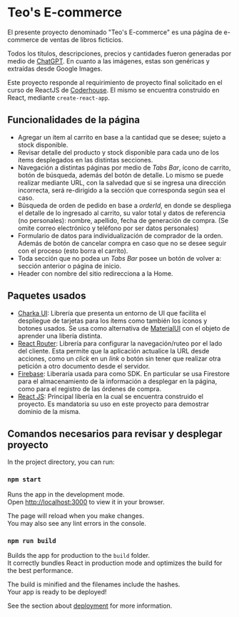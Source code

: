 # Teo's E-commerce

El presente proyecto denominado "Teo's E-commerce" es una página de e-commerce de ventas de libros ficticios.

Todos los títulos, descripciones, precios y cantidades fueron generadas por medio de [ChatGPT](https://chat.openai.com/). En cuanto a las imágenes, estas son genéricas y extraídas desde Google Images.

Este proyecto responde al requirimiento de proyecto final solicitado en el curso de ReactJS de [Coderhouse](https://www.coderhouse.cl/). El mismo se encuentra construido en React, mediante `create-react-app`.

## Funcionalidades de la página

- Agregar un ítem al carrito en base a la cantidad que se desee; sujeto a stock disponible.
- Revisar detalle del producto y stock disponible para cada uno de los ítems desplegados en las distintas secciones.
- Navegación a distintas páginas por medio de _Tabs Bar_, ícono de carrito, botón de búsqueda, además del botón de detalle. Lo mismo se puede realizar mediante URL, con la salvedad que si se ingresa una dirección incorrecta, será re-dirigido a la sección que corresponda según sea el caso.
- Búsqueda de orden de pedido en base a _orderId_, en donde se despliega el detalle de lo ingresado al carrito, su valor total y datos de referencia (no personales): nombre, apellido, fecha de generación de compra. (Se omite correo electrónico y teléfono por ser datos personales)
- Formulario de datos para individualización de comprador de la orden. Además de botón de cancelar compra en caso que no se desee seguir con el proceso (esto borra el carrito).
- Toda sección que no podea un _Tabs Bar_ posee un botón de volver a: sección anterior o página de inicio.
- Header con nombre del sitio redirecciona a la Home.

## Paquetes usados

- [Charka UI](https://chakra-ui.com/): Librería que presenta un entorno de UI que facilita el despliegue de tarjetas para los ítems como también los íconos y botones usados. Se usa como alternativa de [MaterialUI](https://mui.com/material-ui/) con el objeto de aprender una libería distinta.
- [React Router](https://reactrouter.com/en/main): Librería para configurar la navegación/ruteo por el lado del cliente. Esta permite que la aplicación actualice la URL desde acciones, como un _click_ en un _link_ o botón sin tener que realizar otra petición a otro documento desde el servidor.
- [Firebase](https://firebase.google.com/): Liberaría usada para como SDK. En particular se usa Firestore para el almacenamiento de la información a desplegar en la página, como para el registro de las órdenes de compra.
- [React JS](https://react.dev/): Principal libería en la cual se encuentra construido el proyecto. Es mandatoria su uso en este proyecto para demostrar dominio de la misma.

## Comandos necesarios para revisar y desplegar proyecto

In the project directory, you can run:

### `npm start`

Runs the app in the development mode.\
Open [http://localhost:3000](http://localhost:3000) to view it in your browser.

The page will reload when you make changes.\
You may also see any lint errors in the console.

### `npm run build`

Builds the app for production to the `build` folder.\
It correctly bundles React in production mode and optimizes the build for the best performance.

The build is minified and the filenames include the hashes.\
Your app is ready to be deployed!

See the section about [deployment](https://facebook.github.io/create-react-app/docs/deployment) for more information.
